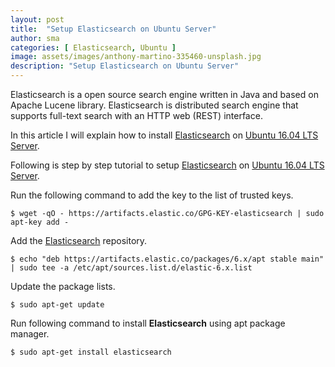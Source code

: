 ```yaml
---
layout: post
title:  "Setup Elasticsearch on Ubuntu Server"
author: sma
categories: [ Elasticsearch, Ubuntu ]
image: assets/images/anthony-martino-335460-unsplash.jpg
description: "Setup Elasticsearch on Ubuntu Server"
---
```


Elasticsearch is a open source search engine written in Java and based on Apache Lucene library. Elasticsearch is distributed search engine that supports full-text search with an HTTP web (REST) interface.  

In this article I will explain how to install [Elasticsearch](https://www.elastic.co/) on [Ubuntu 16.04 LTS Server](http://releases.ubuntu.com/16.04/).

Following is step by step tutorial to setup [Elasticsearch](https://www.elastic.co/) on [Ubuntu 16.04 LTS Server](http://releases.ubuntu.com/16.04/).

Run the following command to add the key to the list of trusted keys.

```
$ wget -qO - https://artifacts.elastic.co/GPG-KEY-elasticsearch | sudo apt-key add -
```

Add the [Elasticsearch](https://www.elastic.co/) repository.
```
$ echo "deb https://artifacts.elastic.co/packages/6.x/apt stable main" | sudo tee -a /etc/apt/sources.list.d/elastic-6.x.list
```

Update the package lists.

```
$ sudo apt-get update
```

Run following command to install **Elasticsearch** using apt package manager.

```
$ sudo apt-get install elasticsearch
```